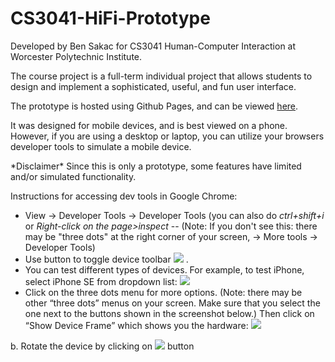 # CS3041-HiFi-Prototype

Developed by Ben Sakac for CS3041 Human-Computer Interaction at Worcester Polytechnic Institute.

The course project is a full-term individual project that allows students to design and implement a sophisticated, useful, and fun user interface. 

The prototype is hosted using Github Pages, and can be viewed [here](https://bensakac-wpi.github.io/CS3041-HiFi-Prototype/).

It was designed for mobile devices, and is best viewed on a phone. However, if you are using a desktop or laptop, you can utilize your browsers developer tools to simulate a mobile device. 

\*Disclaimer* Since this is only a prototype, some features have limited and/or simulated functionality.

Instructions for accessing dev tools in Google Chrome:

- View -> Developer Tools -> Developer Tools (you can also do *ctrl+shift+i* or *Right-click on the page>inspect*
        -- (Note: If you don't see this: there may be "three dots" at the right corner of your screen, -> More tools -> Developer Tools)
- Use button to toggle device toolbar ![](https://github.com/cs3041-d22/lab0-v2/blob/main/img/image3.png) .
- You can test different types of devices. For example, to test iPhone, select iPhone SE from dropdown list: 
![](https://github.com/cs3041-d22/lab0-v2/blob/main/img/image2.png)
- Click on the three dots menu for more options. (Note: there may be other “three dots” menus on your screen. Make sure that you select the one next to the buttons shown in the screenshot below.) Then click on “Show Device Frame” which shows you the hardware:
![](https://github.com/cs3041-d22/lab0-v2/blob/main/img/image5.png)
  
b. Rotate the device by clicking on ![](https://github.com/cs3041-d22/lab0-v2/blob/main/img/image4.png) button

